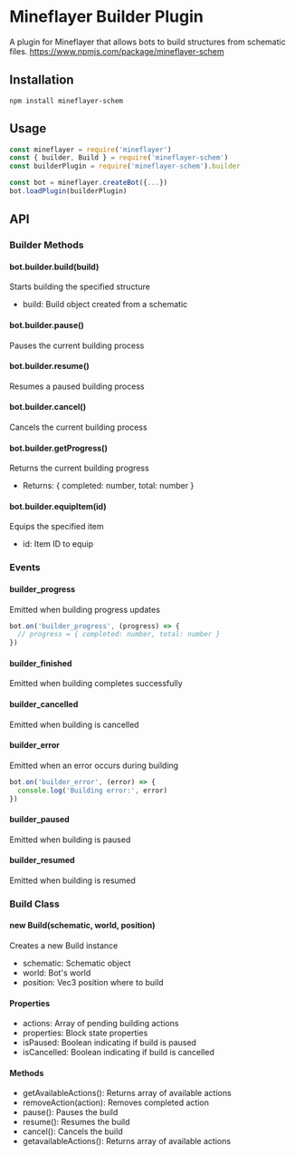# Mineflayer Builder Plugin

A plugin for Mineflayer that allows bots to build structures from schematic files.
https://www.npmjs.com/package/mineflayer-schem
## Installation
```
npm install mineflayer-schem
```
## Usage
```js
const mineflayer = require('mineflayer')
const { builder, Build } = require('mineflayer-schem')
const builderPlugin = require('mineflayer-schem').builder

const bot = mineflayer.createBot({...})
bot.loadPlugin(builderPlugin)
```
## API

### Builder Methods

#### bot.builder.build(build)
Starts building the specified structure
- build: Build object created from a schematic

#### bot.builder.pause()
Pauses the current building process

#### bot.builder.resume()
Resumes a paused building process

#### bot.builder.cancel()
Cancels the current building process

#### bot.builder.getProgress()
Returns the current building progress
- Returns: { completed: number, total: number }

#### bot.builder.equipItem(id)
Equips the specified item
- id: Item ID to equip

### Events

#### builder_progress
Emitted when building progress updates
```js
bot.on('builder_progress', (progress) => {
  // progress = { completed: number, total: number }
})
```
#### builder_finished
Emitted when building completes successfully

#### builder_cancelled
Emitted when building is cancelled

#### builder_error
Emitted when an error occurs during building
```js
bot.on('builder_error', (error) => {
  console.log('Building error:', error)
})
```
#### builder_paused
Emitted when building is paused

#### builder_resumed
Emitted when building is resumed

### Build Class

#### new Build(schematic, world, position)
Creates a new Build instance
- schematic: Schematic object
- world: Bot's world
- position: Vec3 position where to build

#### Properties
- actions: Array of pending building actions
- properties: Block state properties
- isPaused: Boolean indicating if build is paused
- isCancelled: Boolean indicating if build is cancelled

#### Methods
- getAvailableActions(): Returns array of available actions
- removeAction(action): Removes completed action
- pause(): Pauses the build
- resume(): Resumes the build
- cancel(): Cancels the build
- getavailableActions(): Returns array of available actions
